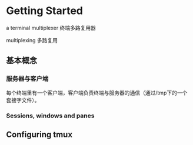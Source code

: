 # Getting Started

[](https://github.com/tmux/tmux/wiki/Getting-Started)

a terminal multiplexer 终端多路复用器

multiplexing 多路复用


## 基本概念

### 服务器与客户端

每个终端里有一个客户端，客户端负责终端与服务器的通信（通过/tmp下的一个套接字文件）。


### Sessions, windows and panes

[](https://github.com/tmux/tmux/wiki/Getting-Started#sessions-windows-and-panes)








## Configuring tmux


